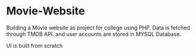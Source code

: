 # Movie-Website

Building a Movie website as project for college using PHP.
Data is fetched through TMDB API.
and user accounts are stored in MYSQL Database.

UI is built from scratch
